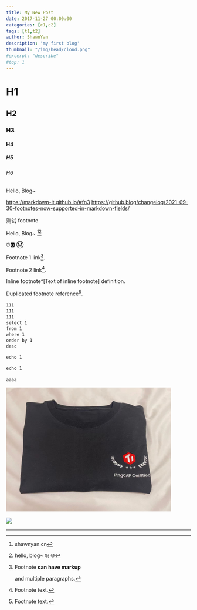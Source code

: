 ```yaml
---
title: My New Post
date: 2017-11-27 00:00:00
categories: [c1,c2]
tags: [t1,t2]
author: ShawnYan
description: 'my first blog'
thumbnail: "/img/head/cloud.png"
#excerpt: "describe"
#top: 1
---
```




# H1

## H2

### H3

#### H4

##### H5

###### H6

Hello, Blog~

https://markdown-it.github.io/#fn3
https://github.blog/changelog/2021-09-30-footnotes-now-supported-in-markdown-fields/

测试 footnote

Hello, Blog~ [^1][^2]

[^1]: shawnyan.cn

&#x23F0;&#x1f17e;
&#x24c2;

Footnote 1 link[^first].

Footnote 2 link[^second].

Inline footnote^[Text of inline footnote] definition.

Duplicated footnote reference[^second].

[^first]: Footnote **can have markup**

    and multiple paragraphs.

[^second]: Footnote text.

```
111
111
111
select 1
from 1
where 1
order by 1
desc
```

```1c
echo 1
```

```shell
echo 1
```

`aaaa`

<img src="/img/tidb/tidb-t.jpg" width=450px>

![](cover.jpeg)

---

[^2]: hello, blog~ `啊` &#x1F310;
